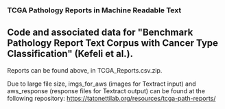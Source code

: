 ### TCGA Pathology Reports in Machine Readable Text


## Code and associated data for "Benchmark Pathology Report Text Corpus with Cancer Type Classification" (Kefeli et al.).  

Reports can be found above, in TCGA_Reports.csv.zip.

Due to large file size, imgs_for_aws (images for Textract input) and aws_response (response files for Textract output) can be found at the following repository: https://tatonettilab.org/resources/tcga-path-reports/
